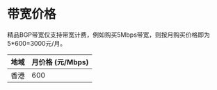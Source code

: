 # 带宽价格


精品BGP带宽仅支持带宽计费，例如购买5Mbps带宽，则按月购买价格即为5\*600=3000元/月。


| 地域    | 月价格 (元/Mbps)  | 
| ----- | -------------------- | 
| 香港   |       600             | 
